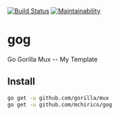 [![Build Status](https://travis-ci.org/mchirico/gog.svg?branch=develop)](https://travis-ci.org/mchirico/gog) [![Maintainability](https://api.codeclimate.com/v1/badges/1558bc5ede187bd55266/maintainability)](https://codeclimate.com/github/mchirico/gog/maintainability)

# gog
Go Gorilla Mux -- My Template


## Install

```bash
go get -u github.com/gorilla/mux
go get -u github.com/mchirico/gog

```
